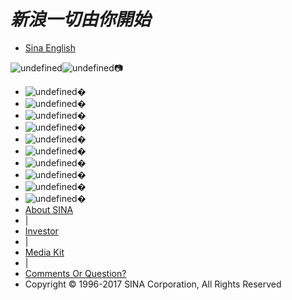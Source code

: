 # _新浪一切由你開始_

*   [Sina English](http://english.sina.com/index.html)

![undefined](http://ui.sina.com/assets/img/www/worldmap.jpg)![undefined](http://ui.sina.com/pub/www/0908/Navi.gif)📷

*   ![undefined](http://img.news.sina.com/gb/ads/www/120_60/U126P5010T8D2F69DT20170523083100.jpg)�
*   ![undefined](http://img.news.sina.com/gb/ads/www/120_60/U126P5010T8D3F69DT20170923064022.png)�
*   ![undefined](http://img.news.sina.com/gb/ads/www/120_60/U126P5010T8D4F69DT20140108081838.gif)�
*   ![undefined](http://img.news.sina.com/gb/ads/www/120_60/U78P5010T8D5F69DT20121025020307.jpg)�
*   ![undefined](http://img.news.sina.com/gb/ads/www/120_60/U126P5010T8D6F69DT20170919021823.gif)�
*   ![undefined](http://img.news.sina.com/gb/ads/www/120_60/U126P5010T8D7F69DT20170920050726.gif)�
*   ![undefined](http://img.news.sina.com/gb/ads/www/120_60/U126P5010T8D8F69DT20161004085049.jpg)�
*   ![undefined](http://img.news.sina.com/gb/ads/home/120_60/idx/2016/0601/U126P5010T4D55F32DT20160601020742.gif)�
*   ![undefined](http://img.news.sina.com/gb/ads/home/120_60/idx/2013/0612/U78P5010T4D32F32DT20130612030745.gif)�
*   ![undefined](http://img.news.sina.com/gb/ads/www/120_60/U126P5010T8D11F69DT20170719021632.gif)�
*   [About SINA](http://corp.sina.com.cn/eng/)
*   |
*   [Investor](http://corp.sina.com.cn/eng/sina_rela_eng.htm)
*   |
*   [Media Kit](http://mediakit.sina.com/)
*   |
*   [Comments Or Question?](http://mediakit.sina.com/contact.html)
*   Copyright © 1996-2017 SINA Corporation, All Rights Reserved